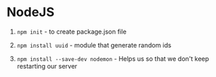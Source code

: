 # NodeJS
1. `npm init` - to create package.json file

2. `npm install uuid` - module that generate random ids

3. `npm install --save-dev nodemon` - Helps us so that we don't keep restarting our server